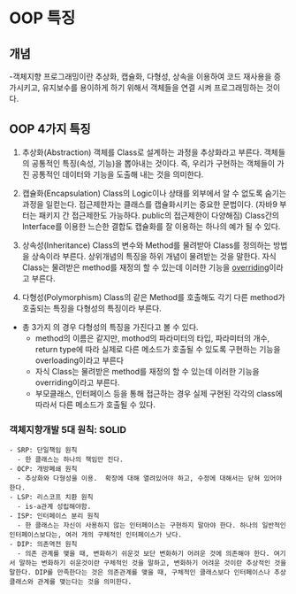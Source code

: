 # OOP 특징

## 개념
-객체지향 프로그래밍이란 추상화, 캡슐화, 다형성, 상속을 이용하여 코드 재사용을 증가시키고, 유지보수를 용이하게 하기 위해서 객체들을 연결 시켜 프로그래밍하는 것이다.

## OOP 4가지 특징
1. 추상화(Abstraction)
객체를 Class로 설계하는 과정을 추상화라고 부른다.
객체들의 공통적인 특징(속성, 기능)을 뽑아내는 것이다.
즉, 우리가 구현하는 객체들이 가진 공통적인 데이터와 기능을 도출해 내는 것을 의미한다.

2. 캡슐화(Encapsulation)
Class의 Logic이나 상태를 외부에서 알 수 없도록 숨기는 과정을 일컫는다.
접근제한자는 클래스를 캡슐화시키는 중요한 문법이다. (자바9 부터는 패키지 간 접근제한도 가능하다. public의 접근제한이 다양해짐) 
Class간의 Interface를 이용한 느슨한 결합도 캡슐화를 잘 이용하는 하나의 예가 될 수 있다.

3. 상속성(Inheritance)
Class의 변수와 Method를 물려받아 Class를 정의하는 방법을 상속이라 부른다.
상위개념의 특징을 하위 개념이 물려받는 것을 말한다.
자식 Class는 물려받은 method를 재정의 할 수 있는데 이러한 기능을 [overriding](https://github.com/SungMinHong/TIL/blob/master/JAVA/overloading%26overriding.md)이라고 부른다.

4. 다형성(Polymorphism)
Class의 같은 Method를 호출해도 각기 다른 method가 호출되는 특징을 다형성의 특징이라 부른다.
- 총 3가지 의 경우 다형성의 특징을 가진다고 볼 수 있다.
  - method의 이름은 같지만, mothod의 파라미터의 타입, 파라미터의 개수, return type에 따라 실제로 다른 메소드가 호출될 수 있도록 구현하는 기능을 overloading이라고 부른다
  - 자식 Class는 물려받은 method를 재정의 할 수 있는데 이러한 기능을 overriding이라고 부른다.
  - 부모클래스, 인터페이스 등을 통해 접근하는 경우 실제 구현된 각각의 class에 따라서 다른 메소드가 호출될 수 있다.


### 객체지향개발 5대 원칙: SOLID
    - SRP: 단일책임 원칙
      - 한 클래스는 하나의 책임만 진다.
    - OCP: 개방폐쇄 원칙
      - 추상화와 다형성을 이용.  확장에 대해 열려있어야 하고, 수정에 대해서는 닫혀 있어야 한다.
    - LSP: 리스코프 치환 원칙
      - is-a관계 성립해야함.  
    - ISP: 인터페이스 분리 원칙 
      - 한 클래스는 자신이 사용하지 않는 인터페이스는 구현하지 말아야 한다. 하나의 일반적인 인터페이스보다는, 여러 개의 구체적인 인터페이스가 낫다.
    - DIP: 의존역전 원칙
      - 의존 관계를 맺을 때, 변화하기 쉬운것 보단 변화하기 어려운 것에 의존해야 한다. 여기서 말하는 변화하기 쉬운것이란 구체적인 것을 말하고, 변화하기 어려운 것이란 추상적인 것을 말한다. DIP를 만족한다는 것은 의존관계를 맺을 때, 구체적인 클래스보다 인터페이스나 추상 클래스와 관계를 맺는다는 것을 의미한다.
